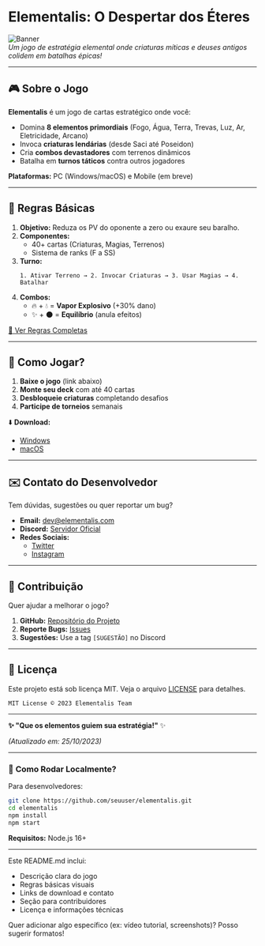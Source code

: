 # **Elementalis: O Despertar dos Éteres**  

![Banner](https://via.placeholder.com/1200x400/0D0D15/FFFFFF?text=Elementalis)  
*Um jogo de estratégia elemental onde criaturas míticas e deuses antigos colidem em batalhas épicas!*  

---

## 🎮 **Sobre o Jogo**  
**Elementalis** é um jogo de cartas estratégico onde você:  
- Domina **8 elementos primordiais** (Fogo, Água, Terra, Trevas, Luz, Ar, Eletricidade, Arcano)  
- Invoca **criaturas lendárias** (desde Saci até Poseidon)  
- Cria **combos devastadores** com terrenos dinâmicos  
- Batalha em **turnos táticos** contra outros jogadores  

**Plataformas:** PC (Windows/macOS) e Mobile (em breve)  

---

## 📜 **Regras Básicas**  
1. **Objetivo:** Reduza os PV do oponente a zero ou exaure seu baralho.  
2. **Componentes:**  
   - 40+ cartas (Criaturas, Magias, Terrenos)  
   - Sistema de ranks (F a SS)  
3. **Turno:**  
   ```plaintext
   1. Ativar Terreno → 2. Invocar Criaturas → 3. Usar Magias → 4. Batalhar
   ```  
4. **Combos:**  
   - 🔥 + 💧 = **Vapor Explosivo** (+30% dano)  
   - ✨ + 🌑 = **Equilíbrio** (anula efeitos)  

[📘 Ver Regras Completas](/rules)  

---

## 🚀 **Como Jogar?**  
1. **Baixe o jogo** (link abaixo)  
2. **Monte seu deck** com até 40 cartas  
3. **Desbloqueie criaturas** completando desafios  
4. **Participe de torneios** semanais  

⬇️ **Download:**  
- [Windows](https://exemplo.com/download/windows)  
- [macOS](https://exemplo.com/download/macos)  

---

## ✉️ **Contato do Desenvolvedor**  
Tem dúvidas, sugestões ou quer reportar um bug?  

- **Email:** dev@elementalis.com  
- **Discord:** [Servidor Oficial](https://discord.gg/exemplo)  
- **Redes Sociais:**  
  - [Twitter](https://twitter.com/elementalis_game)  
  - [Instagram](https://instagram.com/elementalis_game)  

---

## 🤝 **Contribuição**  
Quer ajudar a melhorar o jogo?  

1. **GitHub:** [Repositório do Projeto](https://github.com/seuuser/elementalis)  
2. **Reporte Bugs:** [Issues](https://github.com/seuuser/elementalis/issues)  
3. **Sugestões:** Use a tag `[SUGESTÃO]` no Discord  

---

## 📄 **Licença**  
Este projeto está sob licença MIT. Veja o arquivo [LICENSE](LICENSE) para detalhes.  

```
MIT License © 2023 Elementalis Team
```  

--- 

**✨ "Que os elementos guiem sua estratégia!"** ✨  

*(Atualizado em: 25/10/2023)*  

--- 

### 🔨 **Como Rodar Localmente?**  
Para desenvolvedores:  
```bash
git clone https://github.com/seuuser/elementalis.git
cd elementalis
npm install
npm start
```  

**Requisitos:** Node.js 16+  

---

Este README.md inclui:  
- Descrição clara do jogo  
- Regras básicas visuais  
- Links de download e contato  
- Seção para contribuidores  
- Licença e informações técnicas  

Quer adicionar algo específico (ex: vídeo tutorial, screenshots)? Posso sugerir formatos!